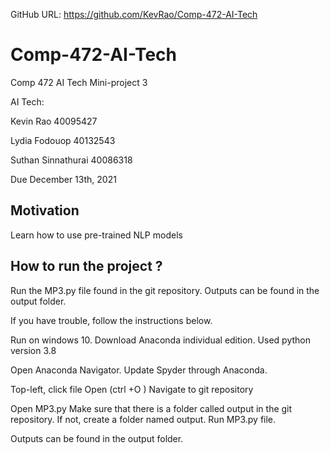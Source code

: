 GitHub URL: https://github.com/KevRao/Comp-472-AI-Tech
# Comp-472-AI-Tech

Comp 472 AI Tech Mini-project 3


AI Tech:

Kevin Rao 40095427

Lydia Fodouop 40132543

Suthan Sinnathurai 40086318

Due December 13th, 2021



## Motivation
Learn how to use pre-trained NLP models

## How to run the project ?

Run the MP3.py file found in the git repository.
Outputs can be found in the output folder. 

If you have trouble, follow the instructions below.

Run on windows 10.
Download Anaconda individual edition.
Used python version 3.8

Open Anaconda Navigator.
Update Spyder through Anaconda.

Top-left, click file Open (ctrl +O )
Navigate to git repository

Open MP3.py
Make sure that there is a folder called output in the git repository. If not, create a folder named output.
Run MP3.py file. 

Outputs can be found in the output folder.



